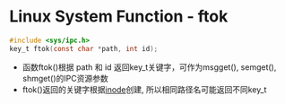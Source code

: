 # Linux System Function - ftok

```c
#include <sys/ipc.h>
key_t ftok(const char *path, int id);
```

- 函数ftok()根据 path 和 id 返回key_t关键字，可作为msgget(), semget(), shmget()的IPC资源参数
- ftok()返回的关键字根据[inode](linux-file-inode.md)创建, 所以相同路径名可能返回不同key_t